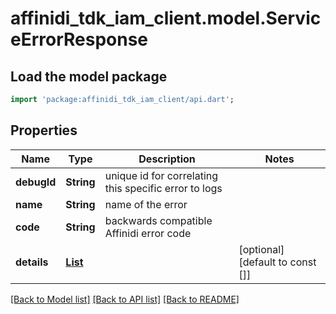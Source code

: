 # affinidi_tdk_iam_client.model.ServiceErrorResponse

## Load the model package

```dart
import 'package:affinidi_tdk_iam_client/api.dart';
```

## Properties

| Name        | Type                                                                              | Description                                           | Notes                            |
| ----------- | --------------------------------------------------------------------------------- | ----------------------------------------------------- | -------------------------------- |
| **debugId** | **String**                                                                        | unique id for correlating this specific error to logs |
| **name**    | **String**                                                                        | name of the error                                     |
| **code**    | **String**                                                                        | backwards compatible Affinidi error code              |
| **details** | [**List<ServiceErrorResponseDetailsInner>**](ServiceErrorResponseDetailsInner.md) |                                                       | [optional] [default to const []] |

[[Back to Model list]](../README.md#documentation-for-models) [[Back to API list]](../README.md#documentation-for-api-endpoints) [[Back to README]](../README.md)
